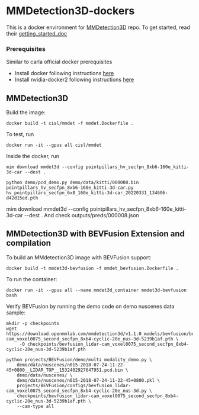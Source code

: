 # MMDetection3D-dockers

This is a docker environment for [MMDetection3D](https://github.com/open-mmlab/mmdetection3d) repo. 
To get started, read their [getting_started_doc](https://mmdetection3d.readthedocs.io/en/latest/get_started.html)

### Prerequisites
Similar to carla official docker prerequisites
* Install docker following instructions [here](https://docs.docker.com/engine/install/)
* Install nvidia-docker2 following instructions [here](https://docs.nvidia.com/datacenter/cloud-native/container-toolkit/install-guide.html#installation-guide)

## MMDetection3D

Build the image:
```
docker build -t cisl/mmdet -f mmdet.Dockerfile .
```

To test, run
```
docker run -it --gpus all cisl/mmdet
```

Inside the docker, run
```
mim download mmdet3d --config pointpillars_hv_secfpn_8xb6-160e_kitti-3d-car --dest .

python demo/pcd_demo.py demo/data/kitti/000008.bin pointpillars_hv_secfpn_8xb6-160e_kitti-3d-car.py hv_pointpillars_secfpn_6x8_160e_kitti-3d-car_20220331_134606-d42d15ed.pth
```
mim download mmdet3d --config pointpillars_hv_secfpn_8xb6-160e_kitti-3d-car --dest .
And check outputs/preds/000008.json


## MMDetection3D with BEVFusion Extension and compilation

To build an MMdetection3D image with BEVFusion support:
```
docker build -t mmdet3d-bevfusion -f mmdet_bevfusion.Dockerfile .
```

To run the container:
```
docker run -it --gpus all --name mmdet3d_container mmdet3d-bevfusion bash
```

Verify BEVFusion by running the demo code on demo nuscenes data sample:
```
mkdir -p checkpoints
wget https://download.openmmlab.com/mmdetection3d/v1.1.0_models/bevfusion/bevfusion_lidar-cam_voxel0075_second_secfpn_8xb4-cyclic-20e_nus-3d-5239b1af.pth \
     -O checkpoints/bevfusion_lidar-cam_voxel0075_second_secfpn_8xb4-cyclic-20e_nus-3d-5239b1af.pth

python projects/BEVFusion/demo/multi_modality_demo.py \
    demo/data/nuscenes/n015-2018-07-24-11-22-45+0800__LIDAR_TOP__1532402927647951.pcd.bin \
    demo/data/nuscenes/ \
    demo/data/nuscenes/n015-2018-07-24-11-22-45+0800.pkl \
    projects/BEVFusion/configs/bevfusion_lidar-cam_voxel0075_second_secfpn_8xb4-cyclic-20e_nus-3d.py \
    checkpoints/bevfusion_lidar-cam_voxel0075_second_secfpn_8xb4-cyclic-20e_nus-3d-5239b1af.pth \
    --cam-type all

```